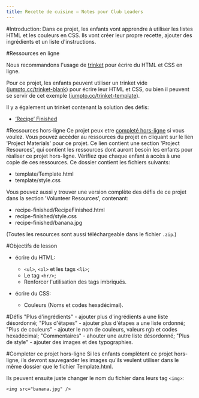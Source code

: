 ```yaml
---
title: Recette de cuisine — Notes pour Club Leaders
---
```


#Introduction:
Dans ce projet, les enfants vont apprendre à utiliser les listes HTML et les couleurs en CSS. Ils vont créer leur propre recette, ajouter des ingrédients et un liste d'instructions.

#Ressources en ligne

Nous recommandons l'usage de [trinket](https://trinket.io/) pour écrire du HTML et CSS en ligne.

Pour ce projet, les enfants peuvent utiliser un trinket vide ([jumpto.cc/trinket-blank](http:/jumpto.cc/trinket-blank)) pour écrire leur HTML et CSS, ou bien il peuvent se servir de cet exemple ([jumpto.cc/trinket-template](http://jumpto.cc/trinket-template)).

Il y a également un trinket contenant la solution des défis:

+ [‘Recipe’ Finished](https://trinket.io/html/c0fd9b40cd)


#Ressources hors-ligne
Ce projet peux etre [completé hors-ligne](https://www.codeclubprojects.org/en-GB/resources/webdev-working-offline/) si vous voulez. Vous pouvez accéder au ressources du projet en cliquant sur le lien 'Project Materials' pour ce projet. Ce lien contient une section 'Project Resources', qui contient les ressources dont auront besoin les enfants pour réaliser ce projet hors-ligne. Vérifiez que chaque enfant à accès à une copie de ces ressources. Ce dossier contient les fichiers suivants:

+ template/Template.html
+ template/style.css

Vous pouvez aussi y trouver une version complète des défis de ce projet dans la section 'Volunteer Resources', contenant:

+ recipe-finished/RecipeFinished.html
+ recipe-finished/style.css
+ recipe-finished/banana.jpg

(Toutes les resources sont aussi téléchargeable dans le fichier `.zip`.)

#Objectifs de lesson
+ écrire du HTML:
	+ `<ul>`, `<ol>` et les tags `<li>`;
	+ Le tag `<hr/>`;
	+ Renforcer l'utilisation des tags imbriqués.

+ écrire du CSS:
	+ Couleurs (Noms et codes hexadécimal).

#Défis
"Plus d'ingrédients" - ajouter plus d'ingrédients a une liste désordonné;
"Plus d'étapes" - ajouter plus d'étapes a une liste ordonné;
"Plus de couleurs" - ajouter le nom de couleurs, valeurs rgb et codes hexadécimal;
"Commentaires" - ahouter une autre liste désordonné;
"Plus de style" - ajouter des images et des typographies.

#Completer ce projet hors-ligne
Si les enfants complètent ce projet hors-ligne, ils devront sauvegarder les images qu'ils veulent utiliser dans le même dossier que le fichier Template.html.

Ils peuvent ensuite juste changer le nom du fichier dans leurs tag `<img>`:

```
<img src="banana.jpg" />
```